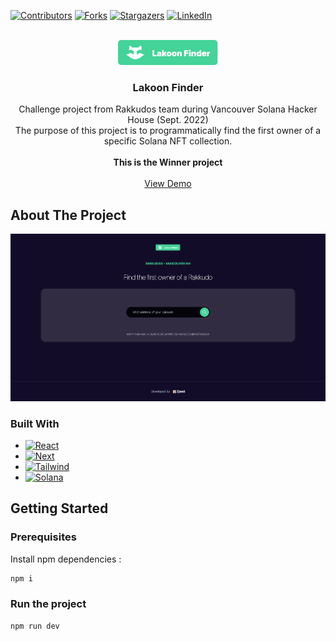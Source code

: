 <a name="readme-top"></a>

[![Contributors][contributors-shield]][contributors-url]
[![Forks][forks-shield]][forks-url]
[![Stargazers][stars-shield]][stars-url]
[![LinkedIn][linkedin-shield]][linkedin-url]

<!-- PROJECT LOGO -->
<br />
<div align="center">
  <img src="public/logo.png" alt="Logo" width="160" height="40">

  <h3 align="center">Lakoon Finder</h3>

  <p align="center">
    Challenge project from Rakkudos team during Vancouver Solana Hacker House (Sept. 2022)
    <br />
    The purpose of this project is to programmatically find the first owner of a specific Solana NFT collection.
    <br />
    <br />
     <strong>This is the Winner project</strong>
     <br />
    <br />
    <a href="https://lakoon-finder.vercel.app/">View Demo</a>
  </p>
</div>

<!-- ABOUT THE PROJECT -->

## About The Project

[![Product Name Screen Shot][product-screenshot]](https://lakoon-finder.vercel.app/)

### Built With

- [![React][react.js]][react-url]
- [![Next][next.js]][next-url]
- [![Tailwind][tailwind]][tailwind-url]
- [![Solana][solana]][solana-url]

<!-- GETTING STARTED -->

## Getting Started

### Prerequisites

Install npm dependencies :

```sh
npm i
```

### Run the project

```sh
npm run dev
```

<!-- MARKDOWN LINKS & IMAGES -->
<!-- https://www.markdownguide.org/basic-syntax/#reference-style-links -->

[contributors-shield]: https://img.shields.io/github/contributors/gaelhelle/lakoon-finder?style=for-the-badge
[contributors-url]: https://github.com/gaelhelle/lakoon-finder/graphs/contributors
[forks-shield]: https://img.shields.io/github/forks/gaelhelle/lakoon-finder.svg?style=for-the-badge
[forks-url]: https://github.com/gaelhelle/lakoon-finder/network/members
[stars-shield]: https://img.shields.io/github/stars/gaelhelle/lakoon-finder.svg?style=for-the-badge
[stars-url]: https://github.com/gaelhelle/lakoon-finder/stargazers
[issues-shield]: https://img.shields.io/github/issues/gaelhelle/lakoon-finder.svg?style=for-the-badge
[issues-url]: https://github.com/gaelhelle/lakoon-finder/issues
[license-shield]: https://img.shields.io/github/license/gaelhelle/lakoon-finder.svg?style=for-the-badge
[license-url]: https://github.com/gaelhelle/lakoon-finder/blob/master/LICENSE.txt
[linkedin-shield]: https://img.shields.io/badge/-LinkedIn-black.svg?style=for-the-badge&logo=linkedin&colorB=555
[linkedin-url]: https://linkedin.com/in/gael
[product-screenshot]: public/img/thumbnail.png
[next.js]: https://img.shields.io/badge/next.js-000000?style=for-the-badge&logo=nextdotjs&logoColor=white
[next-url]: https://nextjs.org/
[react.js]: https://img.shields.io/badge/React-20232A?style=for-the-badge&logo=react&logoColor=61DAFB
[react-url]: https://reactjs.org/
[tailwind]: https://img.shields.io/badge/Tailwind-41bdf8?style=for-the-badge
[tailwind-url]: https://tailwindcss.com/
[solana]: https://img.shields.io/badge/Solana-14f195?style=for-the-badge
[solana-url]: https://solana.com/
[vue.js]: https://img.shields.io/badge/Vue.js-35495E?style=for-the-badge&logo=vuedotjs&logoColor=4FC08D
[vue-url]: https://vuejs.org/
[angular.io]: https://img.shields.io/badge/Angular-DD0031?style=for-the-badge&logo=angular&logoColor=white
[angular-url]: https://angular.io/
[svelte.dev]: https://img.shields.io/badge/Svelte-4A4A55?style=for-the-badge&logo=svelte&logoColor=FF3E00
[svelte-url]: https://svelte.dev/
[laravel.com]: https://img.shields.io/badge/Laravel-FF2D20?style=for-the-badge&logo=laravel&logoColor=white
[laravel-url]: https://laravel.com
[bootstrap.com]: https://img.shields.io/badge/Bootstrap-563D7C?style=for-the-badge&logo=bootstrap&logoColor=white
[bootstrap-url]: https://getbootstrap.com
[jquery.com]: https://img.shields.io/badge/jQuery-0769AD?style=for-the-badge&logo=jquery&logoColor=white
[jquery-url]: https://jquery.com
